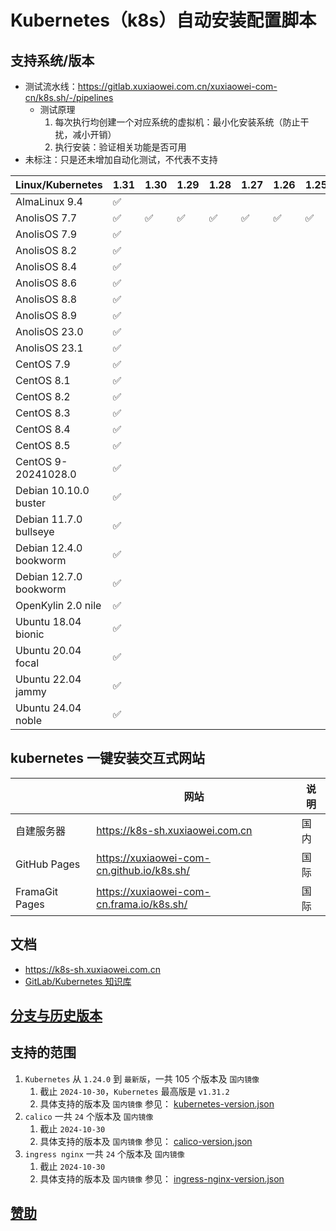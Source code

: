 # Kubernetes（k8s）自动安装配置脚本

## 支持系统/版本

- 测试流水线：https://gitlab.xuxiaowei.com.cn/xuxiaowei-com-cn/k8s.sh/-/pipelines
    - 测试原理
        1. 每次执行均创建一个对应系统的虚拟机：最小化安装系统（防止干扰，减小开销）
        2. 执行安装：验证相关功能是否可用
- 未标注：只是还未增加自动化测试，不代表不支持

| Linux/Kubernetes       | 1.31 | 1.30 | 1.29 | 1.28 | 1.27 | 1.26 | 1.25 | 1.24 |
|------------------------|------|------|------|------|------|------|------|------|
| AlmaLinux 9.4          | ✅    |      |      |      |      |      |      | ✅    |
| AnolisOS 7.7           | ✅    | ✅    | ✅    | ✅    | ✅    | ✅    | ✅    | ✅    |
| AnolisOS 7.9           | ✅    |      |      |      |      |      |      | ✅    |
| AnolisOS 8.2           | ✅    |      |      |      |      |      |      |      |
| AnolisOS 8.4           | ✅    |      |      |      |      |      |      |      |
| AnolisOS 8.6           | ✅    |      |      |      |      |      |      |      |
| AnolisOS 8.8           | ✅    |      |      |      |      |      |      |      |
| AnolisOS 8.9           | ✅    |      |      |      |      |      |      |      |
| AnolisOS 23.0          | ✅    |      |      |      |      |      |      |      |
| AnolisOS 23.1          | ✅    |      |      |      |      |      |      |      |
| CentOS 7.9             | ✅    |      |      |      |      |      |      |      |
| CentOS 8.1             | ✅    |      |      |      |      |      |      |      |
| CentOS 8.2             | ✅    |      |      |      |      |      |      |      |
| CentOS 8.3             | ✅    |      |      |      |      |      |      |      |
| CentOS 8.4             | ✅    |      |      |      |      |      |      |      |
| CentOS 8.5             | ✅    |      |      |      |      |      |      |      |
| CentOS 9-20241028.0    | ✅    |      |      |      |      |      |      | ✅    |
| Debian 10.10.0 buster  | ✅    |      |      |      |      |      |      | ✅    |
| Debian 11.7.0 bullseye | ✅    |      |      |      |      |      |      |      |
| Debian 12.4.0 bookworm | ✅    |      |      |      |      |      |      |      |
| Debian 12.7.0 bookworm | ✅    |      |      |      |      |      |      |      |
| OpenKylin 2.0 nile     | ✅    |      |      |      |      |      |      |      |
| Ubuntu 18.04 bionic    | ✅    |      |      |      |      |      |      |      |
| Ubuntu 20.04 focal     | ✅    |      |      |      |      |      |      |      |
| Ubuntu 22.04 jammy     | ✅    |      |      |      |      |      |      |      |
| Ubuntu 24.04 noble     | ✅    |      |      |      |      |      |      | ✅    |

## kubernetes 一键安装交互式网站

|                | 网站                                         | 说明 |
|----------------|--------------------------------------------|----|
| 自建服务器          | https://k8s-sh.xuxiaowei.com.cn            | 国内 |
| GitHub Pages   | https://xuxiaowei-com-cn.github.io/k8s.sh/ | 国际 |
| FramaGit Pages | https://xuxiaowei-com-cn.frama.io/k8s.sh/  | 国际 |

## 文档

- https://k8s-sh.xuxiaowei.com.cn
- [GitLab/Kubernetes 知识库](https://gitlab-k8s.xuxiaowei.com.cn)

## [分支与历史版本](history.md)

## 支持的范围

1. `Kubernetes` 从 `1.24.0` 到 `最新版`，一共 105 个版本及 `国内镜像`
    1. 截止 `2024-10-30`，`Kubernetes` 最高版是 `v1.31.2`
    2. 具体支持的版本及 `国内镜像` 参见：
       [kubernetes-version.json](https://gitee.com/xuxiaowei-com-cn/k8s.sh/blob/docs/src/json/kubernetes-version.json)
2. `calico` 一共 `24` 个版本及 `国内镜像`
    1. 截止 `2024-10-30`
    2. 具体支持的版本及 `国内镜像` 参见：
       [calico-version.json](https://gitee.com/xuxiaowei-com-cn/k8s.sh/blob/docs/src/json/calico-version.json)
3. `ingress nginx` 一共 `24` 个版本及 `国内镜像`
    1. 截止 `2024-10-30`
    2. 具体支持的版本及 `国内镜像` 参见：
       [ingress-nginx-version.json](https://gitee.com/xuxiaowei-com-cn/k8s.sh/blob/docs/src/json/ingress-nginx-version.json)

## [赞助](https://docs.xuxiaowei.cloud/spring-cloud-xuxiaowei/guide/contributes.html)
